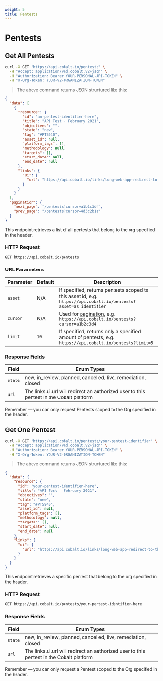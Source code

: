 ```yaml
---
weight: 5
title: Pentests
---
```


# Pentests

## Get All Pentests

```sh
curl -X GET "https://api.cobalt.io/pentests" \
  -H "Accept: application/vnd.cobalt.v2+json" \
  -H "Authorization: Bearer YOUR-PERSONAL-API-TOKEN" \
  -H "X-Org-Token: YOUR-V2-ORGANIZATION-TOKEN"
```

> The above command returns JSON structured like this:

```json
{
  "data": [
    {
      "resource": {
        "id": "an-pentest-identifier-here",
        "title": "API Test - February 2021",
        "objectives": "",
        "state": "new",
        "tag": "#PT5940",
        "asset_id": null,
        "platform_tags": [],
        "methodology": null,
        "targets": [],
        "start_date": null,
        "end_date": null
      },
      "links": {
        "ui": {
          "url": "https://api.cobalt.io/links/long-web-app-redirect-to-this-pentest"
        }
      }
    }
  ],
  "pagination": {
    "next_page": "/pentests?cursor=a1b2c3d4",
    "prev_page": "/pentests?cursor=4d3c2b1a"
  }
}
```

This endpoint retrieves a list of all pentests that belong to the org specified in the header.

### HTTP Request

`GET https://api.cobalt.io/pentests`

### URL Parameters

| Parameter | Default | Description                                                                                                       |
|-----------|---------|-------------------------------------------------------------------------------------------------------------------|
| `asset`   | N/A     | If specified, returns pentests scoped to this asset id, e.g. `https://api.cobalt.io/pentests?asset=as_identifier` |
| `cursor`  | N/A     | Used for [pagination](./#pagination), e.g. `https://api.cobalt.io/pentests?cursor=a1b2c3d4`                       |
| `limit`   | `10`    | If specified, returns only a specified amount of pentests, e.g. `https://api.cobalt.io/pentests?limit=5`          |

### Response Fields

| Field    | Enum Types                                                                               |
|----------|------------------------------------------------------------------------------------------|
| `state`  | new, in_review, planned, cancelled, live, remediation, closed                            |
| `url`    | The links.ui.url will redirect an authorized user to this pentest in the Cobalt platform |

<aside class="success">
Remember — you can only request Pentests scoped to the Org specified in the header.
</aside>

## Get One Pentest

```sh
curl -X GET "https://api.cobalt.io/pentests/your-pentest-identifier" \
  -H "Accept: application/vnd.cobalt.v2+json" \
  -H "Authorization: Bearer YOUR-PERSONAL-API-TOKEN" \
  -H "X-Org-Token: YOUR-V2-ORGANIZATION-TOKEN"
```

> The above command returns JSON structured like this:

```json
{
  "data": {
    "resource": {
      "id": "your-pentest-identifier-here",
      "title": "API Test - February 2021",
      "objectives": "",
      "state": "new",
      "tag": "#PT5940",
      "asset_id": null,
      "platform_tags": [],
      "methodology": null,
      "targets": [],
      "start_date": null,
      "end_date": null
    },
    "links": {
      "ui": {
        "url": "https://api.cobalt.io/links/long-web-app-redirect-to-this-pentest"
      }
    }
  }
}
```

This endpoint retrieves a specific pentest that belong to the org specified in the header.

### HTTP Request

`GET https://api.cobalt.io/pentests/your-pentest-identifier-here`

### Response Fields

| Field    | Enum Types                                                                               |
|----------|------------------------------------------------------------------------------------------|
| `state`  | new, in_review, planned, cancelled, live, remediation, closed                            |
| `url`    | The links.ui.url will redirect an authorized user to this pentest in the Cobalt platform |

<aside class="success">
Remember — you can only request a Pentest scoped to the Org specified in the header.
</aside>
